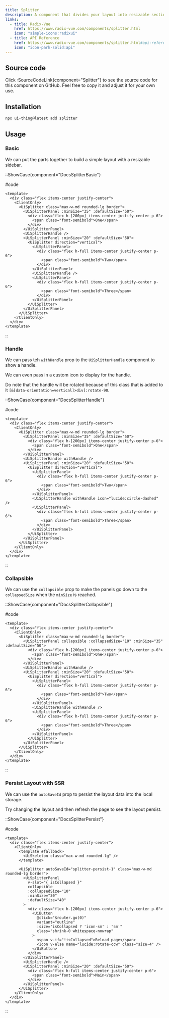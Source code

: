 ```yaml
---
title: Splitter
description: A component that divides your layout into resizable sections.
links:
  - title: Radix-Vue
    href: https://www.radix-vue.com/components/splitter.html
    icon: "simple-icons:radixui"
  - title: API Reference
    href: https://www.radix-vue.com/components/splitter.html#api-reference
    icon: "icon-park-solid:api"
---
```


## Source code

Click :SourceCodeLink{component="Splitter"} to see the source code for this component on GitHub. Feel free to copy it and adjust it for your own use.

## Installation

```bash
npx ui-thing@latest add splitter
```

## Usage

### Basic

We can put the parts together to build a simple layout with a resizable sidebar.

::ShowCase{component="DocsSplitterBasic"}

#code

```vue [DocsSplitterBasic.vue]
<template>
  <div class="flex items-center justify-center">
    <ClientOnly>
      <UiSplitter class="max-w-md rounded-lg border">
        <UiSplitterPanel :minSize="35" :defaultSize="50">
          <div class="flex h-[200px] items-center justify-center p-6">
            <span class="font-semibold">One</span>
          </div>
        </UiSplitterPanel>
        <UiSplitterHandle />
        <UiSplitterPanel :minSize="20" :defaultSize="50">
          <UiSplitter direction="vertical">
            <UiSplitterPanel>
              <div class="flex h-full items-center justify-center p-6">
                <span class="font-semibold">Two</span>
              </div>
            </UiSplitterPanel>
            <UiSplitterHandle />
            <UiSplitterPanel>
              <div class="flex h-full items-center justify-center p-6">
                <span class="font-semibold">Three</span>
              </div>
            </UiSplitterPanel>
          </UiSplitter>
        </UiSplitterPanel>
      </UiSplitter>
    </ClientOnly>
  </div>
</template>
```

::

### Handle

We can pass teh `withHandle` prop to the `UiSplitterHandle` component to show a handle.

We can even pass in a custom icon to display for the handle.

Do note that the handle will be rotated because of this class that is added to it `[&[data-orientation=vertical]>div]:rotate-90`.

::ShowCase{component="DocsSplitterHandle"}

#code

```vue [DocsSplitterHandle.vue]
<template>
  <div class="flex items-center justify-center">
    <ClientOnly>
      <UiSplitter class="max-w-md rounded-lg border">
        <UiSplitterPanel :minSize="35" :defaultSize="50">
          <div class="flex h-[200px] items-center justify-center p-6">
            <span class="font-semibold">One</span>
          </div>
        </UiSplitterPanel>
        <UiSplitterHandle withHandle />
        <UiSplitterPanel :minSize="20" :defaultSize="50">
          <UiSplitter direction="vertical">
            <UiSplitterPanel>
              <div class="flex h-full items-center justify-center p-6">
                <span class="font-semibold">Two</span>
              </div>
            </UiSplitterPanel>
            <UiSplitterHandle withHandle icon="lucide:circle-dashed" />
            <UiSplitterPanel>
              <div class="flex h-full items-center justify-center p-6">
                <span class="font-semibold">Three</span>
              </div>
            </UiSplitterPanel>
          </UiSplitter>
        </UiSplitterPanel>
      </UiSplitter>
    </ClientOnly>
  </div>
</template>
```

::

### Collapsible

We can use the `collapsible` prop to make the panels go down to the `collapsedSize` when the `minSize` is reached.

::ShowCase{component="DocsSplitterCollapsible"}

#code

```vue [DocsSplitterCollapsible.vue]
<template>
  <div class="flex items-center justify-center">
    <ClientOnly>
      <UiSplitter class="max-w-md rounded-lg border">
        <UiSplitterPanel collapsible :collapsedSize="10" :minSize="35" :defaultSize="50">
          <div class="flex h-[200px] items-center justify-center p-6">
            <span class="font-semibold">One</span>
          </div>
        </UiSplitterPanel>
        <UiSplitterHandle withHandle />
        <UiSplitterPanel :minSize="20" :defaultSize="50">
          <UiSplitter direction="vertical">
            <UiSplitterPanel>
              <div class="flex h-full items-center justify-center p-6">
                <span class="font-semibold">Two</span>
              </div>
            </UiSplitterPanel>
            <UiSplitterHandle withHandle />
            <UiSplitterPanel>
              <div class="flex h-full items-center justify-center p-6">
                <span class="font-semibold">Three</span>
              </div>
            </UiSplitterPanel>
          </UiSplitter>
        </UiSplitterPanel>
      </UiSplitter>
    </ClientOnly>
  </div>
</template>
```

::

### Persist Layout with SSR

We can use the `autoSaveId` prop to persist the layout data into the local storage.

Try changing the layout and then refresh the page to see the layout persist.

::ShowCase{component="DocsSplitterPersist"}

#code

```vue [DocsSplitterPersist.vue]
<template>
  <div class="flex items-center justify-center">
    <ClientOnly>
      <template #fallback>
        <UiSkeleton class="max-w-md rounded-lg" />
      </template>

      <UiSplitter autoSaveId="splitter-persist-1" class="max-w-md rounded-lg border">
        <UiSplitterPanel
          v-slot="{ isCollapsed }"
          collapsible
          :collapsedSize="10"
          :minSize="30"
          :defaultSize="40"
        >
          <div class="flex h-[200px] items-center justify-center p-6">
            <UiButton
              @click="$router.go(0)"
              variant="outline"
              :size="isCollapsed ? 'icon-sm' : 'sm'"
              class="shrink-0 whitespace-nowrap"
            >
              <span v-if="!isCollapsed">Reload page</span>
              <Icon v-else name="lucide:rotate-ccw" class="size-4" />
            </UiButton>
          </div>
        </UiSplitterPanel>
        <UiSplitterHandle />
        <UiSplitterPanel :minSize="20" :defaultSize="50">
          <div class="flex h-full items-center justify-center p-6">
            <span class="font-semibold">Main</span>
          </div>
        </UiSplitterPanel>
      </UiSplitter>
    </ClientOnly>
  </div>
</template>
```

::
